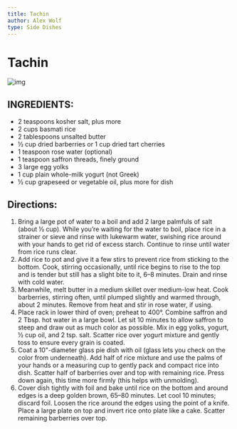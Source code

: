 ```yaml
---
title: Tachin
author: Alex Wolf
type: Side Dishes
---
```

# Tachin

![img](/images/crunchy-baked-saffron-rice-with-barberries.jpg)

## INGREDIENTS:

* 2 teaspoons kosher salt, plus more
* 2 cups basmati rice
* 2 tablespoons unsalted butter
* ½ cup dried barberries or 1 cup dried tart cherries
* 1 teaspoon rose water (optional)
* 1 teaspoon saffron threads, finely ground
* 3 large egg yolks
* 1 cup plain whole-milk yogurt (not Greek)
* ½ cup grapeseed or vegetable oil, plus more for dish

## Directions:

1. Bring a large pot of water to a boil and add 2 large palmfuls of salt (about ½ cup). While you’re waiting for the water to boil, place rice in a strainer or sieve and rinse with lukewarm water, swishing rice around with your hands to get rid of excess starch. Continue to rinse until water from rice runs clear.
2. Add rice to pot and give it a few stirs to prevent rice from sticking to the bottom. Cook, stirring occasionally, until rice begins to rise to the top and is tender but still has a slight bite to it, 6–8 minutes. Drain and rinse with cold water.
3. Meanwhile, melt butter in a medium skillet over medium-low heat. Cook barberries, stirring often, until plumped slightly and warmed through, about 2 minutes. Remove from heat and stir in rose water, if using.
4. Place rack in lower third of oven; preheat to 400°. Combine saffron and 2 Tbsp. hot water in a large bowl. Let sit 10 minutes to allow saffron to steep and draw out as much color as possible. Mix in egg yolks, yogurt, ½ cup oil, and 2 tsp. salt. Scatter rice over yogurt mixture and gently toss to ensure every grain is coated.
5. Coat a 10"-diameter glass pie dish with oil (glass lets you check on the color from underneath). Add half of rice mixture and use the palms of your hands or a measuring cup to gently pack and compact rice into dish. Scatter half of barberries over and top with remaining rice. Press down again, this time more firmly (this helps with unmolding).
6. Cover dish tightly with foil and bake until rice on the bottom and around edges is a deep golden brown, 65–80 minutes. Let cool 10 minutes; discard foil. Loosen the rice around the edges using the point of a knife. Place a large plate on top and invert rice onto plate like a cake. Scatter remaining barberries over top.
